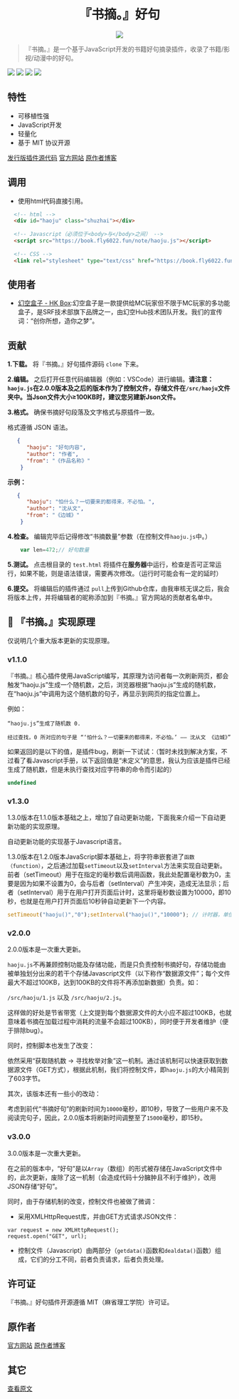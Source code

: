 <h1 align="center">『书摘。』好句</h1>

<center><img src="https://book.fly6022.fun/img/logo.png"></center>

> 『书摘。』是一个基于JavaScript开发的书籍好句摘录插件，收录了书籍/影视/动漫中的好句。

![](https://book.fly6022.fun/img/tags/language-javascript-orange.svg)
![](https://book.fly6022.fun/img/tags/book-excerpts-brightgreen.svg)
![](https://book.fly6022.fun/img/tags/build-passing-success.svg)
[![](https://book.fly6022.fun/img/tags/licence-MIT-brightgreen.svg)](https://github.com/Book-Excerpts/haoju/blob/master/LICENSE)

## 特性

- 可移植性强
- JavaScript开发
- 轻量化
- 基于 MIT 协议开源

[发行版插件源代码](https://book.fly6022.fun/note/haoju.js)
[官方网站](https://book.fly6022.fun/)
[原作者博客](https://fly6022.fun/)

## 调用

- 使用html代码直接引用。

```html
  <!-- html -->
  <div id="haoju" class="shuzhai"></div>
                  
  <!-- Javascript（必须位于<body>与</body>之间） -->
  <script src="https://book.fly6022.fun/note/haoju.js"></script>
                  
  <!-- CSS -->
  <link rel="stylesheet" type="text/css" href="https://book.fly6022.fun/note/css/shuzhai.css">
```

## 使用者

- [幻空盒子 - HK Box](http://www.hkbox.club/):幻空盒子是一款提供给MC玩家但不限于MC玩家的多功能盒子，是SRF技术部旗下品牌之一，由幻空Hub技术团队开发。我们的宣传词：“创你所想，造你之梦”。

## 贡献

**1.下载。** 将『书摘。』好句插件源码 ```clone``` 下来。

**2.编辑。** 之后打开任意代码编辑器（例如：VSCode）进行编辑。**请注意：```haoju.js```在2.0.0版本及之后的版本作为了控制文件，存储文件在```/src/haoju```文件夹中。当Json文件大小≥100KB时，建议您另建新Json文件。**

**3.格式。** 确保书摘好句段落及文字格式与原插件一致。

格式遵循 JSON 语法。

```json
   {
	  "haoju": "好句内容",
	  "author": "作者",
	  "from": "《作品名称》"
	}
```

**示例：**

```json
   {
	  "haoju": "怕什么？一切要来的都得来，不必怕。",
	  "author": "沈从文",
	  "from": "《边城》"
	}
```

**4.检查。** 编辑完毕后记得修改“书摘数量”参数（在控制文件```haoju.js```中。）

```javascript
    var len=472;// 好句数量
```

**5.测试。** 点击根目录的 ```test.html``` 将插件在**服务器**中运行，检查是否可正常运行，如果不能，则是语法错误，需要再次修改。（运行时可能会有一定的延时）

**6.提交。** 将编辑后的插件通过 ```pull```上传到Github仓库，由我审核无误之后，我会将版本上传，并将编辑者的昵称添加到『书摘。』官方网站的贡献者名单中。

## 🔧 『书摘。』实现原理

仅说明几个重大版本更新的实现原理。

### v1.1.0

  『书摘。』核心插件使用JavaScript编写，其原理为访问者每一次刷新网页，都会触发“haoju.js”生成一个随机数，之后，浏览器根据“haoju.js”生成的随机数，在“haoju.js”中调用为这个随机数的句子，再显示到网页的指定位置上。

例如：

```
“haoju.js”生成了随机数 0.
    
经过查找，0 所对应的句子是 “‘怕什么？一切要来的都得来，不必怕。’ —— 沈从文 《边城》”
```

如果返回的是以下的值，是插件bug，刷新一下试试：（暂时未找到解决方案，不过看了看Javascript手册，以下返回值是“未定义”的意思，我认为应该是插件已经生成了随机数，但是未执行查找对应字符串的命令而引起的）

```javascript
undefined
```
    
### v1.3.0

1.3.0版本在1.1.0版本基础之上，增加了自动更新功能，下面我来介绍一下自动更新功能的实现原理。

自动更新功能的实现基于Javascript语言。

1.3.0版本在1.2.0版本JavaScript脚本基础上，将字符串嵌套进了```函数（function）```，之后通过加载```setTimeout```以及```setInterval```方法来实现自动更新。前者（setTimeout）用于在指定的毫秒数后调用函数，我此处配置毫秒数为0，主要是因为如果不设置为0，会与后者（setInterval）产生冲突，造成无法显示；后者（setInterval）用于在用户打开页面后计时，这里将毫秒数设置为10000，即10秒，也就是在用户打开页面后10秒钟自动更新下一个内容。

```javascript
setTimeout("haoju()","0");setInterval("haoju()","10000"); // 计时器，单位毫秒
```

### v2.0.0

2.0.0版本是一次重大更新。

```haoju.js```不再兼顾控制功能及存储功能，而是只负责控制书摘好句，存储功能由被单独划分出来的若干个存储Javascript文件（以下称作“数据源文件”；每个文件最大不超过100KB，达到100KB的文件将不再添加新数据）负责。如：

```/src/haoju/1.js``` 以及 ```/src/haoju/2.js```。

这样做的好处是节省带宽（上文提到每个数据源文件的大小应不超过100KB，也就意味着书摘在加载过程中消耗的流量不会超过100KB），同时便于开发者维护（便于排除bug）。

同时，控制脚本也发生了改变：

依然采用“获取随机数 → 寻找枚举对象”这一机制。通过该机制可以快速获取到数据源文件（GET方式），根据此机制，我们将控制文件，即```haoju.js```的大小精简到了603字节。

其次，该版本还有一些小的改动：

考虑到前代“书摘好句”的刷新时间为```10000```毫秒，即10秒，导致了一些用户来不及阅读完句子，因此，2.0.0版本将刷新时间调整至了```15000```毫秒，即15秒。

### v3.0.0

3.0.0版本是一次重大更新。

在之前的版本中，“好句”是以```Array```（数组）的形式被存储在JavaScript文件中的，此次更新，废除了这一机制（会造成代码十分臃肿且不利于维护），改用JSON存储“好句”。

同时，由于存储机制的改变，控制文件也被做了微调：

- 采用XMLHttpRequest库，并由GET方式请求JSON文件：

```
var request = new XMLHttpRequest();
request.open("GET", url);
```

- 控制文件（Javascript）由两部分（```getdata()```函数和```dealdata()```函数）组成，它们的分工不同，前者负责请求，后者负责处理。

## 许可证

『书摘。』好句插件开源遵循 MIT（麻省理工学院）许可证。

## 原作者

[官方网站](https://book.fly6022.fun/)
[原作者博客](https://fly6022.fun/)

## 其它

[查看原文](https://github.com/Book-Excerpts/haoju/blob/master/README.md)